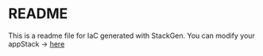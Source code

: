 # README
This is a readme file for IaC generated with StackGen.
You can modify your appStack -> [here](http://main.dev.stackgen.com/appstacks/827b6442-6216-48f0-8822-e3a41665d6a3)
